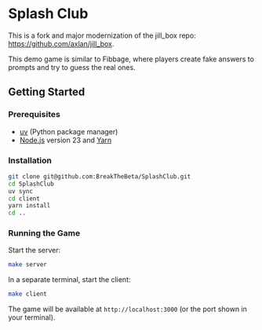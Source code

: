 # Splash Club

This is a fork and major modernization of the jill_box repo: https://github.com/axlan/jill_box. 

This demo game is similar to Fibbage, where players create fake answers to prompts and try to guess the real ones.

## Getting Started

### Prerequisites
- [uv](https://docs.astral.sh/uv/) (Python package manager)
- [Node.js](https://nodejs.org/) version 23 and [Yarn](https://yarnpkg.com/)

### Installation

```bash
git clone git@github.com:BreakTheBeta/SplashClub.git
cd SplashClub
uv sync 
cd client
yarn install
cd ..
```

### Running the Game

Start the server:
```bash
make server
```

In a separate terminal, start the client:
```bash
make client
```

The game will be available at `http://localhost:3000` (or the port shown in your terminal).